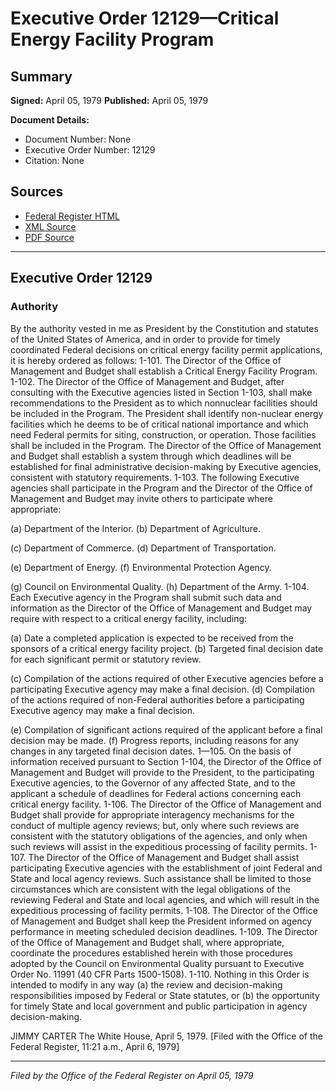 # Executive Order 12129—Critical Energy Facility Program

## Summary

**Signed:** April 05, 1979
**Published:** April 05, 1979

**Document Details:**
- Document Number: None
- Executive Order Number: 12129
- Citation: None

## Sources
- [Federal Register HTML](https://www.presidency.ucsb.edu/documents/executive-order-12129-critical-energy-facility-program)
- [XML Source](None)
- [PDF Source](None)

---

## Executive Order 12129

### Authority

By the authority vested in me as President by the Constitution and statutes of the United States of America, and in order to provide for timely coordinated Federal decisions on critical energy facility permit applications, it is hereby ordered as follows:
1-101. The Director of the Office of Management and Budget shall establish a Critical Energy Facility Program.
1-102. The Director of the Office of Management and Budget, after consulting with the Executive agencies listed in Section 1-103, shall make recommendations to the President as to which nonnuclear facilities should be included in the Program. The President shall identify non-nuclear energy facilities which he deems to be of critical national importance and which need Federal permits for siting, construction, or operation. Those facilities shall be included in the Program. The Director of the Office of Management and Budget shall establish a system through which deadlines will be established for final administrative decision-making by Executive agencies, consistent with statutory requirements.
1-103. The following Executive agencies shall participate in the Program and the Director of the Office of Management and Budget may invite others to participate where appropriate:

(a) Department of the Interior.
(b) Department of Agriculture.

(c) Department of Commerce.
(d) Department of Transportation.

(e) Department of Energy.
(f) Environmental Protection Agency.

(g) Council on Environmental Quality.
(h) Department of the Army.
1-104. Each Executive agency in the Program shall submit such data and information as the Director of the Office of Management and Budget may require with respect to a critical energy facility, including:

(a) Date a completed application is expected to be received from the sponsors of a critical energy facility project.
(b) Targeted final decision date for each significant permit or statutory review.

(c) Compilation of the actions required of other Executive agencies before a participating Executive agency may make a final decision.
(d) Compilation of the actions required of non-Federal authorities before a participating Executive agency may make a final decision.

(e) Compilation of significant actions required of the applicant before a final decision may be made.
(f) Progress reports, including reasons for any changes in any targeted final decision dates.
1—105. On the basis of information received pursuant to Section 1-104, the Director of the Office of Management and Budget will provide to the President, to the participating Executive agencies, to the Governor of any affected State, and to the applicant a schedule of deadlines for Federal actions concerning each critical energy facility.
1-106. The Director of the Office of Management and Budget shall provide for appropriate interagency mechanisms for the conduct of multiple agency reviews; but, only where such reviews are consistent with the statutory obligations of the agencies, and only when such reviews will assist in the expeditious processing of facility permits.
1-107. The Director of the Office of Management and Budget shall assist participating Executive agencies with the establishment of joint Federal and State and local agency reviews. Such assistance shall be limited to those circumstances which are consistent with the legal obligations of the reviewing Federal and State and local agencies, and which will result in the expeditious processing of facility permits.
1-108. The Director of the Office of Management and Budget shall keep the President informed on agency performance in meeting scheduled decision deadlines.
1-109. The Director of the Office of Management and Budget shall, where appropriate, coordinate the procedures established herein with those procedures adopted by the Council on Environmental Quality pursuant to Executive Order No. 11991 (40 CFR Parts 1500-1508).
1-110. Nothing in this Order is intended to modify in any way (a) the review and decision-making responsibilities imposed by Federal or State statutes, or (b) the opportunity for timely State and local government and public participation in agency decision-making.

JIMMY CARTER
The White House,
April 5, 1979.
[Filed with the Office of the Federal Register, 11:21 a.m., April 6, 1979]

---

*Filed by the Office of the Federal Register on April 05, 1979*
